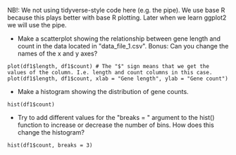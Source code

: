 NB!: We not using tidyverse-style code here (e.g. the pipe). We use base R because this plays better with base R plotting. Later when we learn ggplot2 we will use the pipe.

- Make a scatterplot showing the relationship between gene length and count in the data located in "data_file_1.csv". Bonus: Can you change the names of the x and y axes?
```
plot(df1$length, df1$count) # The "$" sign means that we get the values of the column. I.e. length and count columns in this case. 
plot(df1$length, df1$count, xlab = "Gene length", ylab = "Gene count")
```
- Make a histogram showing the distribution of gene counts.
```
hist(df1$count)
```
- Try to add different values for the "breaks = " argument to the hist() function to increase or decrease the number of bins. How does this change the histogram?
```
hist(df1$count, breaks = 3)
``` 
